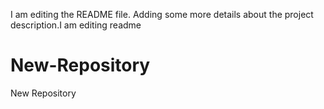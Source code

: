 I am editing the README file. Adding some more details about the project description.I am editing readme
# New-Repository
New Repository
